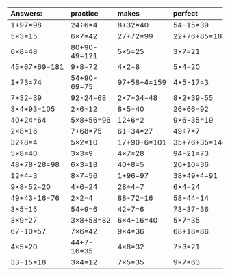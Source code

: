 | Answers: | practice | makes | perfect | ! |
| :--- | :--- | :--- | :--- | :--- |
| 1+97=98 | 24÷6=4 | 8+32=40 | 54-15=39 | 64÷8=8 | 
| 5×3=15 | 6×7=42 | 27+72=99 | 22+76+85=183 | 6×9=54 | 
| 6×8=48 | 80+90-49=121 | 5×5=25 | 3×7=21 | 83-32=51 | 
| 45+67+69=181 | 9×8=72 | 4×2=8 | 5×4=20 | 18+51=69 | 
| 1+73=74 | 54+90-69=75 | 97+58+4=159 | 4×5-17=3 | 9÷3=3 | 
| 7+32=39 | 92-24=68 | 2×7+34=48 | 8×2+39=55 | 4×2-7=1 | 
| 3×4+93=105 | 2×6=12 | 8×5=40 | 26+66=92 | 2×5=10 | 
| 40+24=64 | 5×8+56=96 | 12÷6=2 | 9×6-35=19 | 36+99+34=169 | 
| 2×8=16 | 7+68=75 | 61-34=27 | 49÷7=7 | 6×6=36 | 
| 32÷8=4 | 5×2=10 | 17+90-6=101 | 35+76+35=146 | 5×7-25=10 | 
| 5×8=40 | 3×3=9 | 4×7=28 | 94-21=73 | 14+47-22=39 | 
| 48+78-28=98 | 6×3=18 | 40÷8=5 | 26+10=36 | 9×6=54 | 
| 12÷4=3 | 8×7=56 | 1+96=97 | 38+49+4=91 | 53+98-33=118 | 
| 9×8-52=20 | 4×6=24 | 28÷4=7 | 6×4=24 | 92-46=46 | 
| 49+43-16=76 | 2×2=4 | 88-72=16 | 58-44=14 | 39+59=98 | 
| 3×5=15 | 54÷9=6 | 42÷7=6 | 73-37=36 | 7×4=28 | 
| 3×9=27 | 3×8+58=82 | 6×4+16=40 | 5×7=35 | 7×8=56 | 
| 67-10=57 | 7×6=42 | 9×4=36 | 68+18=86 | 1×6=6 | 
| 4×5=20 | 44+7-16=35 | 4×8=32 | 7×3=21 | 1×4=4 | 
| 33-15=18 | 3×4=12 | 7×5=35 | 9×7=63 | 64+90+26=180 | 
